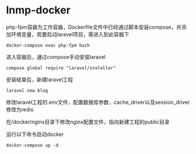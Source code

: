 # lnmp-docker
php-fpm容器为工作容器，Dockerfile文件中已经通过脚本安装compose，并添加环境变量，若要启动laravel项目，需进入到此容器下  

`docker-compose exec php-fpm bash`  

进入容器后，通过compose手动安装laravel  

`compose global require "laravel/installer"`  

安装结束后，新建laravel工程  

`laravel new blog`  

修改laravel工程的.env文件，配置数据库参数，cache_driver以及session_driver修改为redis  

在/docker/nginx目录下修改nginx配置文件，指向新建工程的public目录  

运行以下命令启动docker  

`docker-compose up -d`
